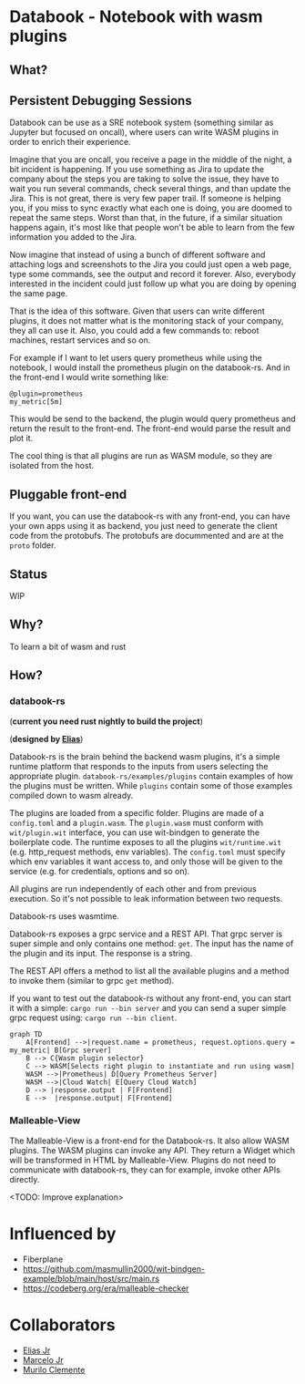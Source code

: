 # Databook - Notebook with wasm plugins


## What?

## Persistent Debugging Sessions

Databook can be use as a SRE notebook system (something similar as Jupyter but focused on oncall), where users can write WASM plugins in order to enrich their experience.

Imagine that you are oncall, you receive a page in the middle of the night, a bit incident is happening. If you use something as Jira to update the company about the steps you are taking to solve the issue, they have to wait you run several commands, check several things, and than update the Jira. This is not great, there is very few paper trail. If someone is helping you, if you miss to sync exactly what each one is doing, you are doomed to repeat the same steps. Worst than that, in the future, if a similar situation happens again, it's most like that people won't be able to learn from the few information you added to the Jira.

Now imagine that instead of using a bunch of different software and attaching logs and screenshots to the Jira you could just open a web page, type some commands, see the output and record it forever. Also, everybody interested in the incident could just follow up what you are doing by opening the same page.

That is the idea of this software. Given that users can write different plugins, it does not matter what is the monitoring stack of your company, they all can use it. Also, you could add a few commands to: reboot machines, restart services and so on.

For example if I want to let users query prometheus while using the notebook, I would install the prometheus plugin on the databook-rs. And in the front-end I would write something like:


```
@plugin=prometheus
my_metric[5m]
```

This would be send to the backend, the plugin would query prometheus and return the result to the front-end. The front-end would parse the result and plot it.

The cool thing is that all plugins are run as WASM module, so they are isolated from the host.

## Pluggable front-end

If you want, you can use the databook-rs with any front-end, you can have your own apps using it as backend, you just need to generate the client code from the protobufs. The protobufs are docummented and are at the `proto` folder.


## Status

WIP

## Why?

To learn a bit of wasm and rust

## How?

### databook-rs

(**current you need rust nightly to build the project**)

(**designed by [Elias](https://elias.sh)**)

Databook-rs is the brain behind the backend wasm plugins, it's a simple runtime platform that responds 
to the inputs from users selecting the appropriate plugin. `databook-rs/examples/plugins` contain examples of 
how the plugins must be written. While `plugins` contain some of those examples compiled down to wasm already. 

The plugins are loaded from a specific folder. Plugins are made of a `config.toml` and a `plugin.wasm`. The `plugin.wasm` must 
conform with `wit/plugin.wit` interface, you can use wit-bindgen to generate the boilerplate code. The runtime 
exposes to all the plugins `wit/runtime.wit` (e.g. http_request methods, env variables). The `config.toml` must specify 
which env variables it want access to, and only those will be given to the service (e.g. for credentials, options and so on).

All plugins are run independently of each other and from previous execution. So it's not possible to leak information between two requests.

Databook-rs uses wasmtime.

Databook-rs exposes a grpc service and a REST API. That grpc server is super simple and only contains one method: `get`. The 
input has the name of the plugin and its input. The response is a string.

The REST API offers a method to list all the available plugins and a method to invoke them (similar to grpc `get` method).

If you want to test out the databook-rs without any front-end, you can start it with a simple: `cargo run --bin server` and you 
can send a super simple grpc request using: `cargo run --bin client`.


```mermaid
graph TD
    A[Frontend] -->|request.name = prometheus, request.options.query = my_metric| B[Grpc server]
    B --> C{Wasm plugin selector}
    C --> WASM[Selects right plugin to instantiate and run using wasm]
    WASM -->|Prometheus| D[Query Prometheus Server]
    WASM -->|Cloud Watch| E[Query Cloud Watch]
    D --> |response.output | F[Frontend]
    E -->  |response.output| F[Frontend]
```


### Malleable-View

The Malleable-View is a front-end for the Databook-rs. It also allow WASM plugins. The WASM plugins can invoke any API. They return a Widget
which will be transformed in HTML by Malleable-View. Plugins do not need to communicate with databook-rs, they can for example, invoke other
APIs directly.

<TODO: Improve explanation>


# Influenced by

- Fiberplane
- https://github.com/masmullin2000/wit-bindgen-example/blob/main/host/src/main.rs
- https://codeberg.org/era/malleable-checker 

# Collaborators 
- [Elias Jr](https://codeberg.org/era)
- [Marcelo Jr](https://codeberg.org/marceloadsj1)
- [Murilo Clemente](https://codeberg.org/muclemente)
